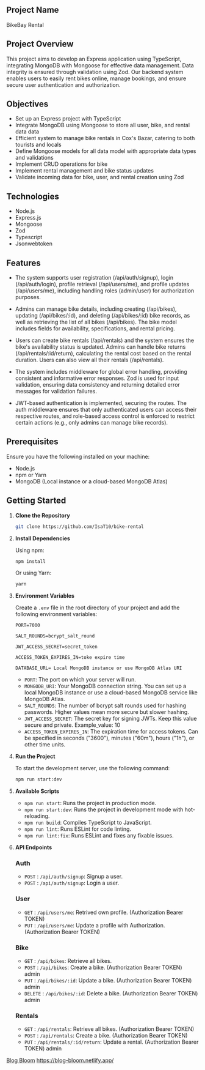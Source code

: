 ## Project Name

BikeBay Rental

## Project Overview

This project aims to develop an Express application using TypeScript, integrating MongoDB with Mongoose for effective data management. Data integrity is ensured through validation using Zod. Our backend system enables users to easily rent bikes online, manage bookings, and ensure secure user authentication and authorization.

## Objectives

- Set up an Express project with TypeScript
- Integrate MongoDB using Mongoose to store all user, bike, and rental data data
- Efficient system to manage bike rentals in Cox's Bazar, catering to both tourists and locals
- Define Mongoose models for all data model with appropriate data types and validations
- Implement CRUD operations for bike
- Implement rental management and bike status updates
- Validate incoming data for bike, user, and rental creation using Zod

## Technologies

- Node.js
- Express.js
- Mongoose
- Zod
- Typescript
- Jsonwebtoken

## Features

- The system supports user registration (/api/auth/signup), login (/api/auth/login), profile retrieval (/api/users/me), and profile updates (/api/users/me), including handling roles (admin/user) for authorization purposes.

- Admins can manage bike details, including creating (/api/bikes), updating (/api/bikes/:id), and deleting (/api/bikes/:id) bike records, as well as retrieving the list of all bikes (/api/bikes). The bike model includes fields for availability, specifications, and rental pricing.

- Users can create bike rentals (/api/rentals) and the system ensures the bike's availability status is updated. Admins can handle bike returns (/api/rentals/:id/return), calculating the rental cost based on the rental duration. Users can also view all their rentals (/api/rentals).

- The system includes middleware for global error handling, providing consistent and informative error responses. Zod is used for input validation, ensuring data consistency and returning detailed error messages for validation failures.

- JWT-based authentication is implemented, securing the routes. The auth middleware ensures that only authenticated users can access their respective routes, and role-based access control is enforced to restrict certain actions (e.g., only admins can manage bike records).

## Prerequisites

Ensure you have the following installed on your machine:

- Node.js
- npm or Yarn
- MongoDB (Local instance or a cloud-based MongoDB Atlas)

## Getting Started

1. **Clone the Repository**

   ```bash
   git clone https://github.com/IsaT10/bike-rental
   ```

2. **Install Dependencies**

   Using npm:

   ```bash
   npm install
   ```

   Or using Yarn:

   ```bash
   yarn
   ```

3. **Environment Variables**

   Create a `.env` file in the root directory of your project and add the following environment variables:

   ```env
   PORT=7000

   SALT_ROUNDS=bcrypt_salt_round

   JWT_ACCESS_SECRET=secret_token

   ACCESS_TOKEN_EXPIRES_IN=toke expire time

   DATABASE_URL= Local MongoDB instance or use MongoDB Atlas URI
   ```

   - `PORT`: The port on which your server will run.
   - `MONGODB_URI`: Your MongoDB connection string. You can set up a local MongoDB instance or use a cloud-based MongoDB service like MongoDB Atlas.
   - `SALT_ROUNDS`: The number of bcrypt salt rounds used for hashing passwords. Higher values mean more secure but slower hashing.
   - `JWT_ACCESS_SECRET`: The secret key for signing JWTs. Keep this value secure and private. Example_value: 10
   - `ACCESS_TOKEN_EXPIRES_IN`: The expiration time for access tokens. Can be specified in seconds ("3600"), minutes ("60m"), hours ("1h"), or other time units.

4. **Run the Project**

   To start the development server, use the following command:

   ```bash
   npm run start:dev
   ```

5. **Available Scripts**

   - `npm run start`: Runs the project in production mode.
   - `npm run start:dev`: Runs the project in development mode with hot-reloading.
   - `npm run build`: Compiles TypeScript to JavaScript.
   - `npm run lint`: Runs ESLint for code linting.
   - `npm run lint:fix`: Runs ESLint and fixes any fixable issues.

6. **API Endpoints**

   ### Auth

   - `POST` : `/api/auth/signup`: Signup a user.
   - `POST` : `/api/auth/signup`: Login a user.

   ### User

   - `GET` : `/api/users/me`: Retrived own profile. (Authorization Bearer TOKEN)
   - `PUT` : `/api/users/me`: Update a profile with Authorization. (Authorization Bearer TOKEN)

   ### Bike

   - `GET` : `/api/bikes`: Retrieve all bikes.
   - `POST` : `/api/bikes`: Create a bike. (Authorization Bearer TOKEN) admin
   - `PUT` : `/api/bikes/:id`: Update a bike. (Authorization Bearer TOKEN) admin
   - `DELETE` : `/api/bikes/:id`: Delete a bike. (Authorization Bearer TOKEN) admin

   ### Rentals

   - `GET` : `/api/rentals`: Retrieve all bikes. (Authorization Bearer TOKEN)
   - `POST` : `/api/rentals`: Create a bike. (Authorization Bearer TOKEN)
   - `PUT` : `/api/rentals/:id/return`: Update a rental. (Authorization Bearer TOKEN) admin

[Blog Bloom](https://bike-rental-pied.vercel.app/ 'Blog Bloom')
https://blog-bloom.netlify.app/
